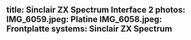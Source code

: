 title: Sinclair ZX Spectrum Interface 2
photos:
    IMG_6059.jpeg: Platine
    IMG_6058.jpeg: Frontplatte
systems:
    Sinclair ZX Spectrum
---
